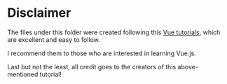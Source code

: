 # Disclaimer

The files under this folder were created following this [Vue tutorials](https://www.vuemastery.com/courses/intro-to-vue-js/vue-instance), which are excellent and easy to follow.

I recommend them to those who are interested in learning Vue.js.

Last but not the least, all credit goes to the creators of this above-mentioned tutorial!

